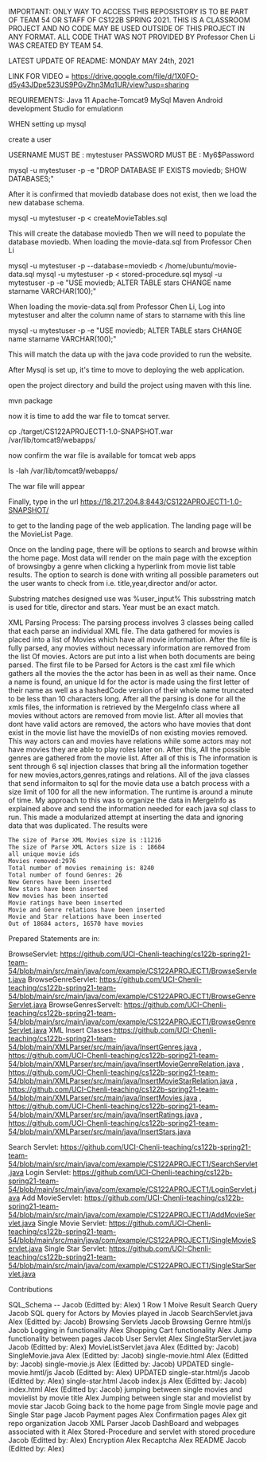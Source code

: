 IMPORTANT: ONLY WAY TO ACCESS THIS REPOSISTORY IS TO BE PART OF TEAM 54 OR STAFF OF CS122B SPRING 2021. 
THIS IS A CLASSROOM PROJECT AND NO CODE MAY BE USED OUTSIDE OF THIS PROJECT IN ANY FORMAT.
ALL CODE THAT WAS NOT PROVIDED BY Professor Chen Li WAS CREATED BY TEAM 54.

LATEST UPDATE OF README: MONDAY MAY 24th, 2021

LINK FOR VIDEO =  https://drive.google.com/file/d/1X0FO-d5y43JDpe523US9PGvZhn3Mq1UR/view?usp=sharing

REQUIREMENTS:
Java 11
Apache-Tomcat9
MySql
Maven
Android development Studio for emulationn

WHEN setting up mysql

create a user 

USERNAME MUST BE : mytestuser
PASSWORD MUST BE : My6$Password

mysql -u mytestuser -p -e "DROP DATABASE IF EXISTS moviedb; SHOW DATABASES;"

After it is confirmed that moviedb database does not exist, then we load the
new database schema.

mysql -u mytestuser -p < createMovieTables.sql

This will create the database moviedb
Then we will need to populate the database moviedb.
When loading the movie-data.sql from Professor Chen Li

mysql -u mytestuser -p --database=moviedb < /home/ubuntu/movie-data.sql
mysql -u mytestuser -p < stored-procedure.sql
mysql -u mytestuser -p -e  "USE moviedb; ALTER TABLE stars CHANGE name starname VARCHAR(100);"

When loading the movie-data.sql from Professor Chen Li,
Log into mytestuser and alter  the column name of stars to starname with this line

mysql -u mytestuser -p -e "USE moviedb; ALTER TABLE stars CHANGE name starname VARCHAR(100);"


This will match the data up with the java code provided to run the website.


After Mysql is set up, it's time to move to deploying the web application.

open the project directory and build the project using maven with this line.

mvn package

now it is time to add the war file to tomcat server.

cp ./target/CS122APROJECT1-1.0-SNAPSHOT.war /var/lib/tomcat9/webapps/

now confirm the war file is available for tomcat web apps

ls -lah /var/lib/tomcat9/webapps/

The war file will appear 

Finally, type in the url https://18.217.204.8:8443/CS122APROJECT1-1.0-SNAPSHOT/

to get to the landing page of the web application. The landing page will be the MovieList Page.

Once on the landing page, there will be options to search and browse within the home page. 
Most data will render on the main page with 
the exception of browsingby a genre when clicking a hyperlink from movie list table results.
The option to search is done with writing all 
possible parameters out the user wants to check from i.e. title,year,director and/or actor.

Substring matches designed use was %user_input% This subsstring match is used 
for title, director and stars. Year must be an exact match. 

XML Parsing Process:
	The parsing process involves 3 classes being called that each parse an individual XML file.
	The data gathered for movies is placed into a list of Movies which have all movie information.
	After the file is fully parsed, any movies without necessary information are removed from the list
	Of movies. Actors are put into a list when both documents are being parsed. The first file to be
	Parsed for Actors is the cast xml file which gathers all the movies the the actor has been in
	as well as their name. Once a name is found, an unique Id for the actor is made using the first
	letter of their name as well as a hashedCode version of their whole name truncated to be less than
	10 characters long. After all the parsing is done for all the xmls files, the information is 
	retrieved by the MergeInfo class where all movies without actors are removed from movie list.
	After all movies that dont have valid actors are removed, the actors who have movies that dont exist
	in the movie list have the movieIDs of non existing movies removed. This way actors can and movies have
	relations while some actors may not have movies they are able to play roles later on. After this, 
	All the possible genres are gathered from the movie list. After all of this is The information is sent 
	through 6 sql injection classes that bring all the information together for new movies,actors,genres,ratings and 	relations. All of the java classes that send informaiton to sql for the movie data use a batch process with a 
	size limit of 100 for all the new information. The runtime is around a minute of time. My approach to this
	was to organize the data in MergeInfo as explained above and send the information needed for each java sql
	class to run. This made a modularized attempt at inserting the data and ignoring data that was duplicated.
	The results were 
		
	The size of Parse XML Movies size is :11216
	The size of Parse XML Actors size is : 18684
	all unique movie ids
	Movies removed:2976
	Total number of movies remaining is: 8240
	Total number of found Genres: 26
	New Genres have been inserted
	New stars have been inserted
	New movies has been inserted
	Movie ratings have been inserted
	Movie and Genre relations have been inserted
	Movie and Star relations have been inserted
	Out of 18684 actors, 16570 have movies


Prepared Statements are in:

BrowseServlet: https://github.com/UCI-Chenli-teaching/cs122b-spring21-team-54/blob/main/src/main/java/com/example/CS122APROJECT1/BrowseServlet.java
BrowseGenreServlet: https://github.com/UCI-Chenli-teaching/cs122b-spring21-team-54/blob/main/src/main/java/com/example/CS122APROJECT1/BrowseGenreServlet.java
BrowseGenresServelt: https://github.com/UCI-Chenli-teaching/cs122b-spring21-team-54/blob/main/src/main/java/com/example/CS122APROJECT1/BrowseGenreServlet.java
XML Insert Classes:https://github.com/UCI-Chenli-teaching/cs122b-spring21-team-54/blob/main/XMLParser/src/main/java/InsertGenres.java , 
https://github.com/UCI-Chenli-teaching/cs122b-spring21-team-54/blob/main/XMLParser/src/main/java/InsertMovieGenreRelation.java ,
https://github.com/UCI-Chenli-teaching/cs122b-spring21-team-54/blob/main/XMLParser/src/main/java/InsertMovieStarRelation.java ,
https://github.com/UCI-Chenli-teaching/cs122b-spring21-team-54/blob/main/XMLParser/src/main/java/InsertMovies.java ,
https://github.com/UCI-Chenli-teaching/cs122b-spring21-team-54/blob/main/XMLParser/src/main/java/InsertRatings.java ,
https://github.com/UCI-Chenli-teaching/cs122b-spring21-team-54/blob/main/XMLParser/src/main/java/InsertStars.java


Search Servlet: https://github.com/UCI-Chenli-teaching/cs122b-spring21-team-54/blob/main/src/main/java/com/example/CS122APROJECT1/SearchServlet.java
Login Servlet: https://github.com/UCI-Chenli-teaching/cs122b-spring21-team-54/blob/main/src/main/java/com/example/CS122APROJECT1/LoginServlet.java
Add MovieServlet: https://github.com/UCI-Chenli-teaching/cs122b-spring21-team-54/blob/main/src/main/java/com/example/CS122APROJECT1/AddMovieServlet.java
Single Movie Servlet: https://github.com/UCI-Chenli-teaching/cs122b-spring21-team-54/blob/main/src/main/java/com/example/CS122APROJECT1/SingleMovieServlet.java
Single Star Servlet: https://github.com/UCI-Chenli-teaching/cs122b-spring21-team-54/blob/main/src/main/java/com/example/CS122APROJECT1/SingleStarServlet.java

Contributions

SQL_Schema -- Jacob (Editted by: Alex)
1 Row 1 Moive Result Search Query Jacob
SQL query for Actors by Movies played in Jacob
SearchServlet.java Alex (Editted by: Jacob)
Browsing Servlets Jacob
Browsing Gernre html/js Jacob
Logging in functionality Alex
Shopping Cart functionality Alex
Jump functionality between pages Jacob
User Servlet Alex
SingleStarServlet.java Jacob (Editted by: Alex)
MovieListServlet.java Alex (Editted by: Jacob)
SingleMovie.java Alex (Editted by: Jacob) 
single-movie.html Alex (Editted by: Jacob)
single-movie.js Alex (Editted by: Jacob)
UPDATED single-movie.hmtl/js Jacob (Editted by: Alex)
UPDATED single-star.html/js Jacob (Editted by: Alex)
single-star.html Jacob 
index.js Alex (Editted by: Jacob)
index.html Alex (Editted by: Jacob)
jumping between single movies and movielist by movie title Alex 
Jumping between single star and movielist by movie star Jacob
Going back to the home page from Single movie page and Single Star page Jacob
Payment pages Alex
Confirmation pages Alex
git repo organization Jacob
XML Parser Jacob
DashBoard and webpages associated with it Alex
Stored-Procedure and servlet with stored procedure Jacob (Editted by: Alex)
Encryption Alex
Recaptcha Alex
README Jacob (Editted by: Alex)
